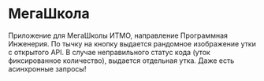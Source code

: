# МегаШкола

Приложение для МегаШколы ИТМО, направление Программная Инженерия. По тычку на кнопку выдается рандомное изображение утки с открытого API. В случае неправильного статус кода (уток фиксированное количество), выдается отдельная утка. Даже есть асинхронные запросы!
